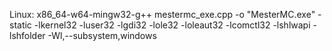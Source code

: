 Linux:
x86_64-w64-mingw32-g++ mestermc_exe.cpp -o "MesterMC.exe" -static -lkernel32 -luser32 -lgdi32 -lole32 -loleaut32 -lcomctl32 -lshlwapi -lshfolder -Wl,--subsystem,windows
